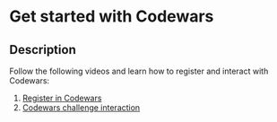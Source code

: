 # Get started with Codewars

## Description

Follow the following videos and learn how to register and interact with Codewars:

1. [Register in Codewars](https://edpuzzle.com/assignments/6386b435523cc9411e8ffd35/watch)
2. [Codewars challenge interaction](https://edpuzzle.com/assignments/6386b44b9c223b40f4f994af/watch)
